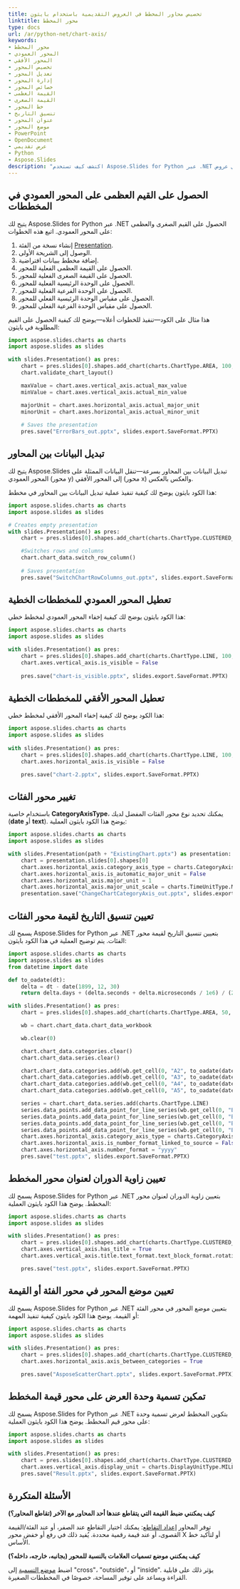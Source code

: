 ```yaml
---
title: تخصيص محاور المخطط في العروض التقديمية باستخدام بايثون
linktitle: محور المخطط
type: docs
url: /ar/python-net/chart-axis/
keywords:
- محور المخطط
- المحور العمودي
- المحور الأفقي
- تخصيص المحور
- تعديل المحور
- إدارة المحور
- خصائص المحور
- القيمة العظمى
- القيمة الصغرى
- خط المحور
- تنسيق التاريخ
- عنوان المحور
- موضع المحور
- PowerPoint
- OpenDocument
- عرض تقديمي
- Python
- Aspose.Slides
description: "اكتشف كيف تستخدم Aspose.Slides for Python عبر .NET لتخصيص محاور المخطط في عروض PowerPoint وOpenDocument للتقارير والمرئيات."
---
```


## **الحصول على القيم العظمى على المحور العمودي في المخططات**
يتيح لك Aspose.Slides for Python عبر .NET الحصول على القيم الصغرى والعظمى على المحور العمودي. اتبع هذه الخطوات:

1. إنشاء نسخة من الفئة [Presentation](https://reference.aspose.com/slides/python-net/aspose.slides/presentation/).
1. الوصول إلى الشريحة الأولى.
1. إضافة مخطط ببيانات افتراضية.
1. الحصول على القيمة العظمى الفعلية للمحور.
1. الحصول على القيمة الصغرى الفعلية للمحور.
1. الحصول على الوحدة الرئيسية الفعلية للمحور.
1. الحصول على الوحدة الفرعية الفعلية للمحور.
1. الحصول على مقياس الوحدة الرئيسية الفعلي للمحور.
1. الحصول على مقياس الوحدة الفرعية الفعلي للمحور.

هذا مثال على الكود—تنفيذ للخطوات أعلاه—يوضح لك كيفية الحصول على القيم المطلوبة في بايثون:

```py
import aspose.slides.charts as charts
import aspose.slides as slides

with slides.Presentation() as pres:
	chart = pres.slides[0].shapes.add_chart(charts.ChartType.AREA, 100, 100, 500, 350)
	chart.validate_chart_layout()

	maxValue = chart.axes.vertical_axis.actual_max_value
	minValue = chart.axes.vertical_axis.actual_min_value

	majorUnit = chart.axes.horizontal_axis.actual_major_unit
	minorUnit = chart.axes.horizontal_axis.actual_minor_unit
	
	# Saves the presentation
	pres.save("ErrorBars_out.pptx", slides.export.SaveFormat.PPTX)
```

## **تبديل البيانات بين المحاور**
يتيح لك Aspose.Slides تبديل البيانات بين المحاور بسرعة—تنقل البيانات الممثلة على المحور العمودي (محور y) إلى المحور الأفقي (محور x) والعكس بالعكس.

هذا الكود بايثون يوضح لك كيفية تنفيذ عملية تبديل البيانات بين المحاور في مخطط:

```py
import aspose.slides.charts as charts
import aspose.slides as slides

# Creates empty presentation
with slides.Presentation() as pres:
    chart = pres.slides[0].shapes.add_chart(charts.ChartType.CLUSTERED_COLUMN, 100, 100, 400, 300)

    #Switches rows and columns
    chart.chart_data.switch_row_column()
            
    # Saves presentation
    pres.save("SwitchChartRowColumns_out.pptx", slides.export.SaveFormat.PPTX)
```

## **تعطيل المحور العمودي للمخططات الخطية**
هذا الكود بايثون يوضح لك كيفية إخفاء المحور العمودي لمخطط خطي:

```py
import aspose.slides.charts as charts
import aspose.slides as slides

with slides.Presentation() as pres:
    chart = pres.slides[0].shapes.add_chart(charts.ChartType.LINE, 100, 100, 400, 300)
    chart.axes.vertical_axis.is_visible = False
    
    pres.save("chart-is_visible.pptx", slides.export.SaveFormat.PPTX)
```

## **تعطيل المحور الأفقي للمخططات الخطية**
هذا الكود يوضح لك كيفية إخفاء المحور الأفقي لمخطط خطي:

```py
import aspose.slides.charts as charts
import aspose.slides as slides
 
with slides.Presentation() as pres:
    chart = pres.slides[0].shapes.add_chart(charts.ChartType.LINE, 100, 100, 400, 300)
    chart.axes.horizontal_axis.is_visible = False

    pres.save("chart-2.pptx", slides.export.SaveFormat.PPTX)
```

## **تغيير محور الفئات**
باستخدام خاصية **CategoryAxisType**، يمكنك تحديد نوع محور الفئات المفضل لديك (**date** أو **text**). يوضح هذا الكود بايثون العملية:

```py
import aspose.slides.charts as charts
import aspose.slides as slides

with slides.Presentation(path + "ExistingChart.pptx") as presentation:
    chart = presentation.slides[0].shapes[0]
    chart.axes.horizontal_axis.category_axis_type = charts.CategoryAxisType.DATE
    chart.axes.horizontal_axis.is_automatic_major_unit = False
    chart.axes.horizontal_axis.major_unit = 1
    chart.axes.horizontal_axis.major_unit_scale = charts.TimeUnitType.MONTHS
    presentation.save("ChangeChartCategoryAxis_out.pptx", slides.export.SaveFormat.PPTX)
```

## **تعيين تنسيق التاريخ لقيمة محور الفئات**
يسمح لك Aspose.Slides for Python عبر .NET بتعيين تنسيق التاريخ لقيمة محور الفئات. يتم توضيح العملية في هذا الكود بايثون:

```py
import aspose.slides.charts as charts
import aspose.slides as slides
from datetime import date

def to_oadate(dt):
    delta = dt - date(1899, 12, 30)
    return delta.days + (delta.seconds + delta.microseconds / 1e6) / (24 * 3600)

with slides.Presentation() as pres:
    chart = pres.slides[0].shapes.add_chart(charts.ChartType.AREA, 50, 50, 450, 300)

    wb = chart.chart_data.chart_data_workbook

    wb.clear(0)

    chart.chart_data.categories.clear()
    chart.chart_data.series.clear()

    chart.chart_data.categories.add(wb.get_cell(0, "A2", to_oadate(date(2015, 1, 1))))
    chart.chart_data.categories.add(wb.get_cell(0, "A3", to_oadate(date(2016, 1, 1))))
    chart.chart_data.categories.add(wb.get_cell(0, "A4", to_oadate(date(2017, 1, 1))))
    chart.chart_data.categories.add(wb.get_cell(0, "A5", to_oadate(date(2018, 1, 1))))

    series = chart.chart_data.series.add(charts.ChartType.LINE)
    series.data_points.add_data_point_for_line_series(wb.get_cell(0, "B2", 1))
    series.data_points.add_data_point_for_line_series(wb.get_cell(0, "B3", 2))
    series.data_points.add_data_point_for_line_series(wb.get_cell(0, "B4", 3))
    series.data_points.add_data_point_for_line_series(wb.get_cell(0, "B5", 4))
    chart.axes.horizontal_axis.category_axis_type = charts.CategoryAxisType.DATE
    chart.axes.horizontal_axis.is_number_format_linked_to_source = False
    chart.axes.horizontal_axis.number_format = "yyyy"
    pres.save("test.pptx", slides.export.SaveFormat.PPTX)
```

## **تعيين زاوية الدوران لعنوان محور المخطط**
يسمح لك Aspose.Slides for Python عبر .NET بتعيين زاوية الدوران لعنوان محور المخطط. يوضح هذا الكود بايثون العملية:

```py
import aspose.slides.charts as charts
import aspose.slides as slides

with slides.Presentation() as pres:
    chart = pres.slides[0].shapes.add_chart(charts.ChartType.CLUSTERED_COLUMN, 50, 50, 450, 300)
    chart.axes.vertical_axis.has_title = True
    chart.axes.vertical_axis.title.text_format.text_block_format.rotation_angle = 90

    pres.save("test.pptx", slides.export.SaveFormat.PPTX)
```

## **تعيين موضع المحور في محور الفئة أو القيمة**
يسمح لك Aspose.Slides for Python عبر .NET بتعيين موضع المحور في محور الفئة أو القيمة. يوضح هذا الكود بايثون كيفية تنفيذ المهمة:

```py
import aspose.slides.charts as charts
import aspose.slides as slides

with slides.Presentation() as pres:
	chart = pres.slides[0].shapes.add_chart(charts.ChartType.CLUSTERED_COLUMN, 50, 50, 450, 300)
	chart.axes.horizontal_axis.axis_between_categories = True

	pres.save("AsposeScatterChart.pptx", slides.export.SaveFormat.PPTX)
```

## **تمكين تسمية وحدة العرض على محور قيمة المخطط**
يسمح لك Aspose.Slides for Python عبر .NET بتكوين المخطط لعرض تسمية وحدة على محور قيم المخطط. يوضح هذا الكود بايثون العملية:

```py
import aspose.slides.charts as charts
import aspose.slides as slides

with slides.Presentation() as pres:
	chart = pres.slides[0].shapes.add_chart(charts.ChartType.CLUSTERED_COLUMN, 50, 50, 450, 300)
	chart.axes.vertical_axis.display_unit = charts.DisplayUnitType.MILLIONS
	pres.save("Result.pptx", slides.export.SaveFormat.PPTX)
```

## **الأسئلة المتكررة**

**كيف يمكنني ضبط القيمة التي يتقاطع عندها أحد المحاور مع الآخر (تقاطع المحاور؟)**

توفر المحاور [إعداد التقاطع](https://reference.aspose.com/slides/python-net/aspose.slides.charts/axis/cross_type/): يمكنك اختيار التقاطع عند الصفر، أو عند الفئة/القيمة القصوى، أو عند قيمة رقمية محددة. يُفيد ذلك في رفع أو خفض محور X أو لتأكيد خط الأساس.

**كيف يمكنني موضع تسميات العلامات بالنسبة للمحور (بجانبه، خارجه، داخله؟)**

اضبط [موضع التسمية](https://reference.aspose.com/slides/python-net/aspose.slides.charts/axis/major_tick_mark/) إلى "cross"، "outside"، أو "inside". يؤثر ذلك على قابلية القراءة ويساعد على توفير المساحة، خصوصًا في المخططات الصغيرة.